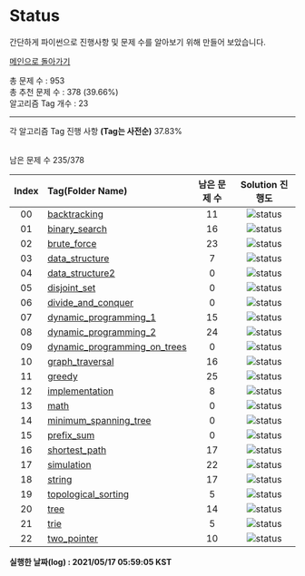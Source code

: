 # Status

간단하게 파이썬으로 진행사항 및 문제 수를 알아보기 위해 만들어 보았습니다.


[메인으로 돌아가기](https://github.com/tony9402/baekjoon)



총 문제 수 : 953  
총 추천 문제 수 : 378 (39.66%)  
알고리즘 Tag 개수 : 23  


<hr>
각 알고리즘 Tag 진행 사항 <b>(Tag는 사전순)</b> 37.83% <br><br>

남은 문제 수 235/378

| Index | Tag(Folder Name) |   남은 문제 수   | Solution 진행도 |
| :--:  | :--------------- |   :----------:   | :------------:  |
| 00 |  [backtracking](./../../tree/main/backtracking) | 11 |![status](https://img.shields.io/badge/-59.26%25-31AE0F) |  
| 01 |  [binary_search](./../../tree/main/binary_search) | 16 |![status](https://img.shields.io/badge/-15.79%25-31AE0F) |  
| 02 |  [brute_force](./../../tree/main/brute_force) | 23 |![status](https://img.shields.io/badge/-23.33%25-31AE0F) |  
| 03 |  [data_structure](./../../tree/main/data_structure) | 7 |![status](https://img.shields.io/badge/-53.33%25-31AE0F) |  
| 04 |  [data_structure2](./../../tree/main/data_structure2) | 0 |![status](https://img.shields.io/badge/-100.00%25-0885CC) |  
| 05 |  [disjoint_set](./../../tree/main/disjoint_set) | 0 |![status](https://img.shields.io/badge/-100.00%25-0885CC) |  
| 06 |  [divide_and_conquer](./../../tree/main/divide_and_conquer) | 0 |![status](https://img.shields.io/badge/-100.00%25-0885CC) |  
| 07 |  [dynamic_programming_1](./../../tree/main/dynamic_programming_1) | 15 |![status](https://img.shields.io/badge/-40.00%25-31AE0F) |  
| 08 |  [dynamic_programming_2](./../../tree/main/dynamic_programming_2) | 24 |![status](https://img.shields.io/badge/-7.69%25-31AE0F) |  
| 09 |  [dynamic_programming_on_trees](./../../tree/main/dynamic_programming_on_trees) | 0 |![status](https://img.shields.io/badge/-100.00%25-0885CC) |  
| 10 |  [graph_traversal](./../../tree/main/graph_traversal) | 16 |![status](https://img.shields.io/badge/-42.86%25-31AE0F) |  
| 11 |  [greedy](./../../tree/main/greedy) | 25 |![status](https://img.shields.io/badge/-3.85%25-31AE0F) |  
| 12 |  [implementation](./../../tree/main/implementation) | 8 |![status](https://img.shields.io/badge/-68.00%25-31AE0F) |  
| 13 |  [math](./../../tree/main/math) | 0 |![status](https://img.shields.io/badge/-100.00%25-0885CC) |  
| 14 |  [minimum_spanning_tree](./../../tree/main/minimum_spanning_tree) | 0 |![status](https://img.shields.io/badge/-100.00%25-0885CC) |  
| 15 |  [prefix_sum](./../../tree/main/prefix_sum) | 0 |![status](https://img.shields.io/badge/-100.00%25-0885CC) |  
| 16 |  [shortest_path](./../../tree/main/shortest_path) | 17 |![status](https://img.shields.io/badge/-0.00%25-DFFD26) |  
| 17 |  [simulation](./../../tree/main/simulation) | 22 |![status](https://img.shields.io/badge/-21.43%25-31AE0F) |  
| 18 |  [string](./../../tree/main/string) | 17 |![status](https://img.shields.io/badge/-10.53%25-31AE0F) |  
| 19 |  [topological_sorting](./../../tree/main/topological_sorting) | 5 |![status](https://img.shields.io/badge/-0.00%25-DFFD26) |  
| 20 |  [tree](./../../tree/main/tree) | 14 |![status](https://img.shields.io/badge/-6.67%25-31AE0F) |  
| 21 |  [trie](./../../tree/main/trie) | 5 |![status](https://img.shields.io/badge/-0.00%25-DFFD26) |  
| 22 |  [two_pointer](./../../tree/main/two_pointer) | 10 |![status](https://img.shields.io/badge/-9.09%25-31AE0F) |  


**실행한 날짜(log) : 2021/05/17 05:59:05 KST**
